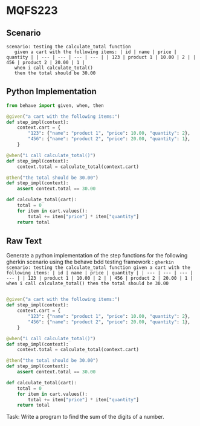 # MQFS223
## Scenario
```gherkin
scenario: testing the calculate_total function 
   given a cart with the following items: | id | name | price | quantity | | --- | --- | --- | --- | | 123 | product 1 | 10.00 | 2 | | 456 | product 2 | 20.00 | 1 | 
   when i call calculate_total() 
   then the total should be 30.00
```


## Python Implementation
```python
from behave import given, when, then

@given("a cart with the following items:")
def step_impl(context):
    context.cart = {
        "123": {"name": "product 1", "price": 10.00, "quantity": 2},
        "456": {"name": "product 2", "price": 20.00, "quantity": 1},
    }

@when("i call calculate_total()")
def step_impl(context):
    context.total = calculate_total(context.cart)

@then("the total should be 30.00")
def step_impl(context):
    assert context.total == 30.00

def calculate_total(cart):
    total = 0
    for item in cart.values():
        total += item["price"] * item["quantity"]
    return total
```


## Raw Text
Generate a python implementation of the step functions for the following gherkin scenario using the behave bdd testing framework : ```gherkin scenario: testing the calculate_total function given a cart with the following items: | id | name | price | quantity | | --- | --- | --- | --- | | 123 | product 1 | 10.00 | 2 | | 456 | product 2 | 20.00 | 1 | when i call calculate_total() then the total should be 30.00 ```



```python from behave import given, when, then

@given("a cart with the following items:")
def step_impl(context):
    context.cart = {
        "123": {"name": "product 1", "price": 10.00, "quantity": 2},
        "456": {"name": "product 2", "price": 20.00, "quantity": 1},
    }

@when("i call calculate_total()")
def step_impl(context):
    context.total = calculate_total(context.cart)

@then("the total should be 30.00")
def step_impl(context):
    assert context.total == 30.00

def calculate_total(cart):
    total = 0
    for item in cart.values():
        total += item["price"] * item["quantity"]
    return total
```

Task: Write a program to find the sum of the digits of a number.
